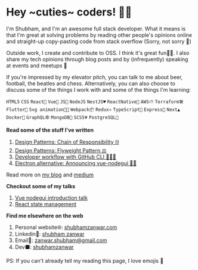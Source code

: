 # Hey ~cuties~ coders! 👋🏽

I'm Shubham, and I'm an awesome full stack developer. What it means is that I'm great at solving problems by reading other people's opinions online and straight-up copy-pasting code from stack overflow (Sorry, not sorry 😬)

Outside work, I create and contribute to OSS. I think it's great fun🤘🏽. I also share my tech opinions through blog posts and by (infrequently) speaking at events and meetups 🎤

If you're impressed by my elevator pitch, you can talk to me about beer, football, the beatles and chess. Alternatively, you can also choose to discuss some of the things I work with and some of the things I'm learning:

`HTML5` `CSS` `React💙` `Vue💚` `JS💛` `NodeJS` `NestJS♥️` `ReactNative📱` `AWS⛅️` `Terraform🛠` `Flutter🎯` `Svg animation💃🏻` `Webpack📦` `Redux⚛` `TypeScript💙` `Express🌱` `Next▲` `Docker🐳` `GraphQL🕸` `MongoDB🌱` `SCSS💗` `PostgreSQL🐘`

**Read some of the stuff I've written**

1. [Design Patterns: Chain of Responsibility ⛓](https://shubhamzanwar.com/blog/design-patterns-chain-of-responsibility/)
2. [Design Patterns: Flyweight Pattern ⚖️](https://shubhamzanwar.com/blog/design-patterns-flyweight-pattern/)
3. [Developer workflow with GitHub CLI 👨🏻‍💻](https://shubhamzanwar.com/blog/your-daily-developer-workflow-with-git-hub-cli/)
4. [Electron alternative: Announcing vue-nodegui 🚀💚](https://shubhamzanwar.com/blog/electron-alternative-announcing-vue-nodegui/)

Read more on [my blog](https://shubhamzanwar.com/blog) and [medium](https://medium.com/@zanwar.shubham)

**Checkout some of my talks**

1. [Vue nodegui introduction talk](https://shubhamzanwar.com/vue-nodegui-talk/)
2. [React state management](https://shubhamzanwar.com/pizza-ordering-service/#/)

**Find me elsewhere on the web**

1. Personal website🌐: [shubhamzanwar.com](https://shubhamzanwar.com)
2. Linkedin👔: [shubham zanwar](https://www.linkedin.com/in/zanwarshubham/)
3. Email💌: [zanwar.shubham@gmail.com](mailto://zanwar.shubham@gmail.com)
4. Dev⬛️: [shubhamzanwar](https://dev.to/shubhamzanwar)

PS: If you can't already tell my reading this page, I love emojis 🤩
